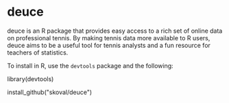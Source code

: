 deuce
=====

deuce is an R package that provides easy access to a rich set of online data on professional tennis. By making tennis data more available to R users, deuce aims to be a useful tool for tennis analysts and a fun resource for teachers of statistics.


To install in R, use the `devtools` package and the following:

library(devtools)

install_github("skoval/deuce")
